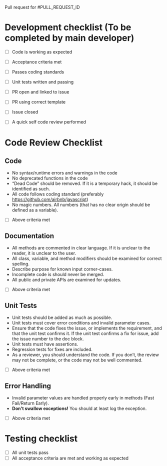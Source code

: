 Pull request for #PULL_REQUEST_ID

# Development checklist (To be completed by main developer)

- [ ] Code is working as expected
- [ ] Acceptance criteria met
- [ ] Passes coding standards
- [ ] Unit tests written and passing
- [ ] PR open and linked to issue
- [ ] PR using correct template
- [ ] Issue closed
- [ ] A quick self code review performed


# Code Review Checklist
## Code
 - No syntax/runtime errors and warnings in the code
 - No deprecated functions in the code
 - “Dead Code” should be removed. If it is a temporary hack, it should be identified as such.
 - All code follows coding standard (preferably https://github.com/airbnb/javascript)
 - No magic numbers. All numbers (that has no clear origin should be defined as a variable).
 
- [ ] Above criteria met

## Documentation
 - All methods are commented in clear language. If it is unclear to the reader, it is unclear to the user.
 - All class, variable, and method modifiers should be examined for correct spelling.
 - Describe purpose for known input corner-cases.
 - Incomplete code is should never be merged.
 - All public and private APIs are examined for updates.

- [ ] Above criteria met

## Unit Tests
 - Unit tests should be added as much as possible.
 - Unit tests must cover error conditions and invalid parameter cases.
 - Ensure that the code fixes the issue, or implements the requirement, and that the unit test confirms it. If the unit test confirms a fix for issue, add the issue number to the doc block.
 - Unit tests must have assertions.
 - Regression tests for fixes are included.
 - As a reviewer, you should understand the code. If you don’t, the review may not be complete, or the code may not be well commented.

- [ ] Above criteria met

## Error Handling
 - Invalid parameter values are handled properly early in methods (Fast Fail/Return Early).
 - **Don't swallow exceptions!** You should at least log the exception.

- [ ] Above criteria met

# Testing checklist

- [ ] All unit tests pass
- [ ] All acceptance criteria are met and working as expected
